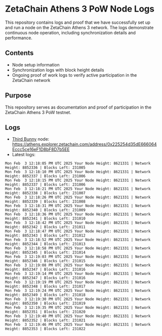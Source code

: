 # ZetaChain Athens 3 PoW Node Logs
This repository contains logs and proof that we have successfully set up and run a node on the ZetaChain Athens 3 network. The logs demonstrate continuous node operation, including synchronization details and performance.

## Contents
- Node setup information
- Synchronization logs with block height details
- Ongoing proof of work logs to verify active participation in the ZetaChain network

## Purpose
This repository serves as documentation and proof of participation in the ZetaChain Athens 3 PoW testnet.

## Logs

- [Third Bunny](https://thirdbunny.xyz/) node: https://athens.explorer.zetachain.com/address/0x225254d35dE666064Eccc5ce16eF1D8bF8D7b5EE
- Latest logs:
```
Mon Feb  3 12:18:05 PM UTC 2025 Your Node Height: 8621331 | Network Height: 8852336 | Blocks Left: 231005
Mon Feb  3 12:18:10 PM UTC 2025 Your Node Height: 8621331 | Network Height: 8852337 | Blocks Left: 231006
Mon Feb  3 12:18:15 PM UTC 2025 Your Node Height: 8621331 | Network Height: 8852337 | Blocks Left: 231006
Mon Feb  3 12:18:21 PM UTC 2025 Your Node Height: 8621331 | Network Height: 8852338 | Blocks Left: 231007
Mon Feb  3 12:18:26 PM UTC 2025 Your Node Height: 8621331 | Network Height: 8852339 | Blocks Left: 231008
Mon Feb  3 12:18:31 PM UTC 2025 Your Node Height: 8621331 | Network Height: 8852340 | Blocks Left: 231009
Mon Feb  3 12:18:36 PM UTC 2025 Your Node Height: 8621331 | Network Height: 8852341 | Blocks Left: 231010
Mon Feb  3 12:18:42 PM UTC 2025 Your Node Height: 8621331 | Network Height: 8852342 | Blocks Left: 231011
Mon Feb  3 12:18:47 PM UTC 2025 Your Node Height: 8621331 | Network Height: 8852343 | Blocks Left: 231012
Mon Feb  3 12:18:52 PM UTC 2025 Your Node Height: 8621331 | Network Height: 8852344 | Blocks Left: 231013
Mon Feb  3 12:18:58 PM UTC 2025 Your Node Height: 8621331 | Network Height: 8852345 | Blocks Left: 231014
Mon Feb  3 12:19:03 PM UTC 2025 Your Node Height: 8621331 | Network Height: 8852346 | Blocks Left: 231015
Mon Feb  3 12:19:08 PM UTC 2025 Your Node Height: 8621331 | Network Height: 8852347 | Blocks Left: 231016
Mon Feb  3 12:19:14 PM UTC 2025 Your Node Height: 8621331 | Network Height: 8852347 | Blocks Left: 231016
Mon Feb  3 12:19:19 PM UTC 2025 Your Node Height: 8621331 | Network Height: 8852348 | Blocks Left: 231017
Mon Feb  3 12:19:24 PM UTC 2025 Your Node Height: 8621331 | Network Height: 8852349 | Blocks Left: 231018
Mon Feb  3 12:19:30 PM UTC 2025 Your Node Height: 8621331 | Network Height: 8852350 | Blocks Left: 231019
Mon Feb  3 12:19:35 PM UTC 2025 Your Node Height: 8621331 | Network Height: 8852351 | Blocks Left: 231020
Mon Feb  3 12:19:40 PM UTC 2025 Your Node Height: 8621331 | Network Height: 8852352 | Blocks Left: 231021
Mon Feb  3 12:19:46 PM UTC 2025 Your Node Height: 8621331 | Network Height: 8852353 | Blocks Left: 231022
```
